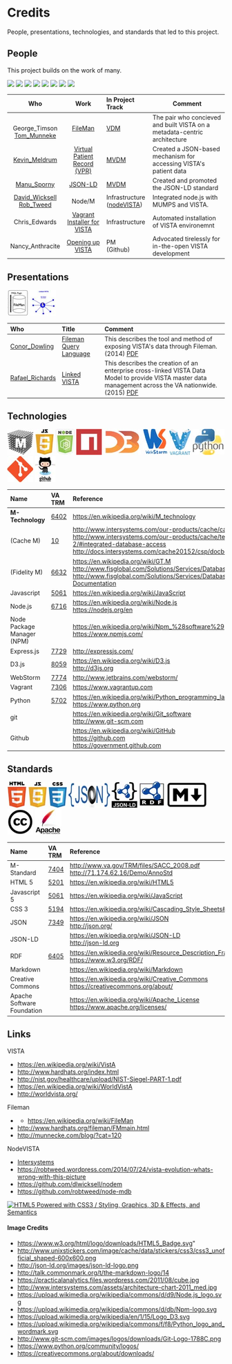 # Credits
People, presentations, technologies, and standards that led to this project.

## People
This project builds on the work of many.

<img src ="http://www.hardhats.org/images/vol_Bella.jpg" height=60>
<img src="https://images.duckduckgo.com/iu/?u=http%3A%2F%2Fassets.fiercemarkets.net%2Ffiles%2Fgovernmentit%2Ffierceimages%2Fmunneke.jpg&f=1" height=60>
<img src="https://images.duckduckgo.com/iu/?u=http%3A%2F%2Fblogcdn.uber.com%2Fwp-content%2Fuploads%2F2014%2F07%2Fperson-icon.png&f=1" height=60>
<img src ="https://images.duckduckgo.com/iu/?u=http%3A%2F%2Finnotribe.com%2Fwp-content%2Fuploads%2F2013%2F08%2FMSporny.jpg&f=1" height=60>
<img src="https://images.duckduckgo.com/iu/?u=http%3A%2F%2Ftse3.mm.bing.net%2Fth%3Fid%3DOIP.M5eb475ec8ff319f7c6fa1e5e3840e39bo1%26amp%3Bpid%3D15.1&f=1" height=60>
<img src="https://images.duckduckgo.com/iu/?u=http%3A%2F%2Fwww.openhealthnews.com%2Fsites%2Fopenhealthnews.com%2Ffiles%2Frob_sm.png&f=1" height=60>
<img src="https://images.duckduckgo.com/iu/?u=http%3A%2F%2Fblogcdn.uber.com%2Fwp-content%2Fuploads%2F2014%2F07%2Fperson-icon.png&f=1" height=60>
<img src="https://images.duckduckgo.com/iu/?u=http%3A%2F%2Fworldvista.org%2FWorldVistA%2FAnthracite_Nancy.jpg&f=1" height=60>


Who | Work | In Project Track  | Comment
:---: | :---: | :--- | ---
<br>George_Timson<br>[Tom_Munneke](https://www.linkedin.com/in/tom-munnecke-b171)| [FileMan](https://en.wikipedia.org/wiki/FileMan) | [VDM](https://github.com/vistadataproject/VDM) | The pair who concieved and built VISTA on a metadata-centric architecture
[Kevin_Meldrum](https://www.linkedin.com/in/kevin-meldrum-35a1a115)| [Virtual Patient Record (VPR)](http://www.va.gov/vdl/application.asp?appid=197) | [MVDM](https://github.com/vistadataproject/MVDM) |  Created a JSON-based mechanism for accessing VISTA's patient data 
[Manu_Sporny](https://www.linkedin.com/in/manusporny) | [JSON-LD](http://json-ld.org/) | [MVDM](https://github.com/vistadataproject/MVDM)  |  Created and promoted the JSON-LD standard
[David_Wicksell](https://www.linkedin.com/in/dlwicksell) <br>[Rob_Tweed](https://www.linkedin.com/in/rob-tweed-a5419629)| Node/M | Infrastructure <br>([nodeVISTA](https://github.com/vistadataproject/nodeVISTA)) | Integrated node.js with MUMPS and VISTA. 
Chris_Edwards | [Vagrant Installer for VISTA](https://www.osehra.org/blog/automated-vista-installation-and-testing-using-vagrant) | Infrastructure | Automated installation of VISTA environemnt
Nancy_Anthracite | [Opening up VISTA](http://worldvista.org) | PM <br>(Github)  | Advocated tirelessly for in-the-open VISTA development





## Presentations

![](/images/logos-presentations/60h/fmql.jpg)
![](/images/logos-presentations/60h/linkedVISTA.jpg)

Who | Title | Comment
:--- | :--- | :---
[Conor_Dowling](https://www.linkedin.com/in/conor-dowling-4306832b) | [Fileman Query Language](https://github.com/vistadataproject/documents/blob/master/Background/presentations/FMQL_Corner-2014.pdf)  | This describes the tool and method of exposing VISTA's data through Fileman. (2014) [PDF](https://github.com/vistadataproject/documents/blob/master/Background/presentations/FMQL_Corner-2014.pdf)
[Rafael_Richards](https://www.linkedin.com/in/rafaelrichardsmd) |[Linked VISTA](https://github.com/vistadataproject/documents/blob/master/Background/presentations/Linked_VISTA-2015.pdf) | This describes the creation of an enterprise cross-linked VISTA Data Model to provide VISTA master data management across the VA nationwide. (2015) [PDF](https://github.com/vistadataproject/documents/blob/master/Background/presentations/Linked_VISTA-2015.pdf)







## Technologies
![](/images/logos-tech/square/60h/m-tech.fw.jpg)
![](/images/logos-tech/square/60h/js5.jpg)
![](/images/logos-tech/square/60h/node-js.jpg)
![](/images/logos-tech/square/60h/npm.jpg)
![](/images/logos-tech/square/60h/d3-js.jpg)
![](/images/logos-tech/square/60h/webstorm.jpg)
![](/images/logos-tech/square/60h/vagrant.jpg)
![](/images/logos-tech/square/60h/python.jpg)
![](/images/logos-tech/square/60h/git.jpg)
![](/images/logos-tech/square/60h/github.jpg)


Name | VA TRM  | Reference
:--- | :--- | :--- 
__M-Technology__	| [6402](http://www.va.gov/TRM/StandardPage.asp?tid=6402) | https://en.wikipedia.org/wiki/M_technology
(Cache M)| [10](http://www.va.gov/TRM/ToolPage.asp?tid=10) | http://www.intersystems.com/our-products/cache/cache-overview <br> http://www.intersystems.com/our-products/cache/tech-guide/chapter-2/#integrated-database-access <br> http://docs.intersystems.com/cache20152/csp/docbook/featuremapCache.csp
(Fidelity M) | [6632](http://www.va.gov/TRM/ToolPage.asp?tid=6632) | https://en.wikipedia.org/wiki/GT.M <br> http://www.fisglobal.com/Solutions/Services/Database-Engine <br> http://www.fisglobal.com/Solutions/Services/Database-Engine/User-Documentation
Javascript      | [5061](http://www.va.gov/TRM/StandardPage.asp?tid=5061) | https://en.wikipedia.org/wiki/JavaScript
Node.js			| [6716](http://www.va.gov/TRM/ToolPage.asp?tid=6716)	| https://en.wikipedia.org/wiki/Node.js <br> https://nodejs.org/en
Node Package Manager (NPM)             | 	| https://en.wikipedia.org/wiki/Npm_%28software%29 <br> https://www.npmjs.com/
Express.js		| [7729](http://www.va.gov/TRM/ToolPage.asp?tid=7729) | http://expressjs.com/
D3.js           | [8059](http://www.va.gov/TRM/ToolPage.asp?tid=8059) | https://en.wikipedia.org/wiki/D3.js <br> http://d3js.org
WebStorm		| [7774](http://www.va.gov/TRM/ToolPage.asp?tid=7774) | http://www.jetbrains.com/webstorm/
Vagrant			| [7306](http://www.va.gov/TRM/ToolPage.asp?tid=7306) | https://www.vagrantup.com
Python          | [5702](http://www.va.gov/TRM/StandardPage.asp?tid=5702) | https://en.wikipedia.org/wiki/Python_programming_language <br> https://www.python.org
git             |	| https://en.wikipedia.org/wiki/Git_software<br>http://www.git-scm.com
Github          | 	| https://en.wikipedia.org/wiki/GitHub <br> https://github.com <br> https://government.github.com



## Standards
![](/images/logos-tech/square/60h/html5.jpg)
![](/images/logos-tech/square/60h/js5.jpg)
![](/images/logos-tech/square/60h/css3.jpg)
![](/images/logos-tech/square/60h/json.jpg)
![](/images/logos-tech/square/60h/jsonld.jpg)
![](/images/logos-tech/square/60h/rdf.jpg)
![](/images/logos-tech/square/60h/markdown.jpg)
![](/images/logos-tech/square/60h/CC.jpg)
![](/images/logos-tech/square/60h/asf.jpg)


Name | VA TRM  | Reference
:--- | :--- | :---
M-Standard | [7404](http://www.va.gov/TRM/VAStandardPage.asp?tid=7404) | http://www.va.gov/TRM/files/SACC_2008.pdf <br> http://71.174.62.16/Demo/AnnoStd
HTML 5           | [5201](http://www.va.gov/TRM/StandardPage.asp?tid=5201) | https://en.wikipedia.org/wiki/HTML5
Javascript 5      | [5061](http://www.va.gov/TRM/StandardPage.asp?tid=5061) | https://en.wikipedia.org/wiki/JavaScript
CSS 3			| [5194](http://www.va.gov/TRM/StandardPage.asp?tid=5194) | https://en.wikipedia.org/wiki/Cascading_Style_Sheets#CSS_3
JSON			| [7349](http://www.va.gov/TRM/StandardPage.asp?tid=7349 )| https://en.wikipedia.org/wiki/JSON <br> http://json.org/
JSON-LD         | 	| https://en.wikipedia.org/wiki/JSON-LD <br> http://json-ld.org
RDF			| [6405](http://www.va.gov/TRM/StandardPage.asp?tid=6405) | https://en.wikipedia.org/wiki/Resource_Description_Framework <br> https://www.w3.org/RDF/
Markdown        | 	| https://en.wikipedia.org/wiki/Markdown
Creative Commons | 	| https://en.wikipedia.org/wiki/Creative_Commons <br> https://creativecommons.org/about/
Apache Software Foundation        | 	| https://en.wikipedia.org/wiki/Apache_License <br> https://www.apache.org/licenses/





## Links

VISTA

* https://en.wikipedia.org/wiki/VistA
* http://www.hardhats.org/index.html
* http://nist.gov/healthcare/upload/NIST-Siegel-PART-1.pdf
* https://en.wikipedia.org/wiki/WorldVistA
* http://worldvista.org/

Fileman

* * https://en.wikipedia.org/wiki/FileMan
* http://www.hardhats.org/fileman/FMmain.html
* http://munnecke.com/blog/?cat=120

NodeVISTA

* [Intersystems](https://www.google.com/search?q=intersystems+cache+node.js+VISTA&espv=2&biw=1025&bih=666&source=lnms&tbm=isch&sa=X&ved=0ahUKEwiLtN7gmqjKAhUELaYKHaoODKAQ_AUICCgD&dpr=1.25#imgrc=_)
* https://robtweed.wordpress.com/2014/07/24/vista-evolution-whats-wrong-with-this-picture
* https://github.com/dlwicksell/nodem
* https://github.com/robtweed/node-mdb




<a href="http://www.w3.org/html/logo/">
<img src="https://www.w3.org/html/logo/badge/html5-badge-h-css3-graphics-semantics.png" width="197" height="64" alt="HTML5 Powered with CSS3 / Styling, Graphics, 3D &amp; Effects, and Semantics" title="HTML5 Powered with CSS3 / Styling, Graphics, 3D &amp; Effects, and Semantics">
</a>



#### Image Credits
* https://www.w3.org/html/logo/downloads/HTML5_Badge.svg"
* http://www.unixstickers.com/image/cache/data/stickers/css3/css3_unofficial_shaped-600x600.png
* http://json-ld.org/images/json-ld-logo.png
* http://talk.commonmark.org/t/the-markdown-logo/14
* https://practicalanalytics.files.wordpress.com/2011/08/cube.jpg
* http://www.intersystems.com/assets/architecture-chart-2011_med.jpg
* https://upload.wikimedia.org/wikipedia/commons/d/d9/Node.js_logo.svg
* https://upload.wikimedia.org/wikipedia/commons/d/db/Npm-logo.svg
* https://upload.wikimedia.org/wikipedia/en/1/15/Logo_D3.svg
* https://upload.wikimedia.org/wikipedia/commons/f/f8/Python_logo_and_wordmark.svg
* http://www.git-scm.com/images/logos/downloads/Git-Logo-1788C.png
* https://www.python.org/community/logos/
* https://creativecommons.org/about/downloads/


